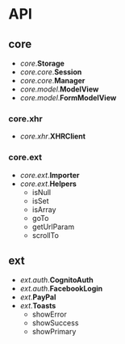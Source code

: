 # API

## core

- _core_.__Storage__
- _core.core_.__Session__
- _core.core_.__Manager__
- _core.model_.__ModelView__
- _core.model_.__FormModelView__

### core.xhr

- _core.xhr_.__XHRClient__

### core.ext

- _core.ext_.__Importer__
- _core.ext_.__Helpers__
    + isNull
    + isSet
    + isArray
    + goTo
    + getUrlParam
    + scrollTo

## ext

- _ext.auth_.__CognitoAuth__
- _ext.auth_.__FacebookLogin__
- _ext_.__PayPal__
- _ext_.__Toasts__
    + showError
    + showSuccess
    + showPrimary